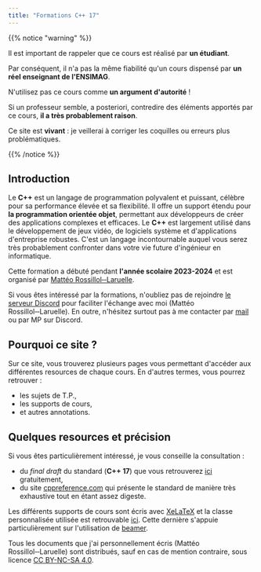 ```yaml
---
title: "Formations C++ 17"
---
```


{{% notice "warning" %}}

Il est important de rappeler que ce cours est réalisé par **un étudiant**.

Par conséquent, il n'a pas la même fiabilité qu'un cours dispensé par **un réel enseignant de l'ENSIMAG**.

N'utilisez pas ce cours comme **un argument d'autorité** !

Si un professeur semble, a posteriori, contredire des éléments apportés par ce cours, **il a très probablement raison**.

Ce site est **vivant** : je veillerai à corriger les coquilles ou erreurs plus problématiques.

{{% /notice %}}

## Introduction

Le **C++** est un langage de programmation polyvalent et puissant, célèbre pour sa performance élevée et sa flexibilité. Il offre un support étendu pour **la programmation orientée objet**, permettant aux développeurs de créer des applications complexes et efficaces. Le **C++** est largement utilisé dans le développement de jeux vidéo, de logiciels système et d'applications d'entreprise robustes. C'est un langage incontournable auquel vous serez très probablement confronter dans votre vie future d'ingénieur en informatique.

Cette formation a débuté pendant **l'année scolaire 2023-2024** et est organisé par [Mattéo Rossillol‑‑Laruelle](mailto:Mattéo%20Rossillol‑‑Laruelle%20<matteo.rossillol--laruelle@grenoble-inp.org>).

Si vous êtes intéressé par la formations, n'oubliez pas de rejoindre [le serveur Discord](https://discord.gg/kzs5p28kGf) pour faciliter l'échange avec moi (Mattéo Rossillol‑‑Laruelle). En outre, n'hésitez surtout pas à me contacter par [mail](mailto:Mattéo%20Rossillol‑‑Laruelle%20<matteo.rossillol--laruelle@grenoble-inp.org>) ou par MP sur Discord.

## Pourquoi ce site ?

Sur ce site, vous trouverez plusieurs pages vous permettant d'accéder aux différentes resources de chaque cours. En d'autres termes, vous pourrez retrouver :
- les sujets de T.P.,
- les supports de cours,
- et autres annotations.

## Quelques resources et précision

Si vous êtes particulièrement intéressé, je vous conseille la consultation :
- du _final draft_ du standard (**C++ 17**) que vous retrouverez [ici](https://www.open-std.org/jtc1/sc22/wg21/docs/papers/2017/n4659.pdf) gratuitement,
- du site [cppreference.com](https://en.cppreference.com/w/) qui présente le standard de manière très exhaustive tout en étant assez digeste.

Les différents supports de cours sont écris avec [XeLaTeX](https://xetex.sourceforge.net/) et la classe personnalisée utilisée est retrouvable [ici](ressources/cppcourses.cls). Cette dernière s'appuie particulièrement sur l'utilisation de [beamer](https://ctan.org/pkg/beamer).

Tous les documents que j'ai personnellement écris (Mattéo Rossillol‑‑Laruelle) sont distribués, sauf en cas de mention contraire, sous licence [CC BY-NC-SA 4.0](https://creativecommons.org/licenses/by-nc-sa/4.0/legalcode.fr).
